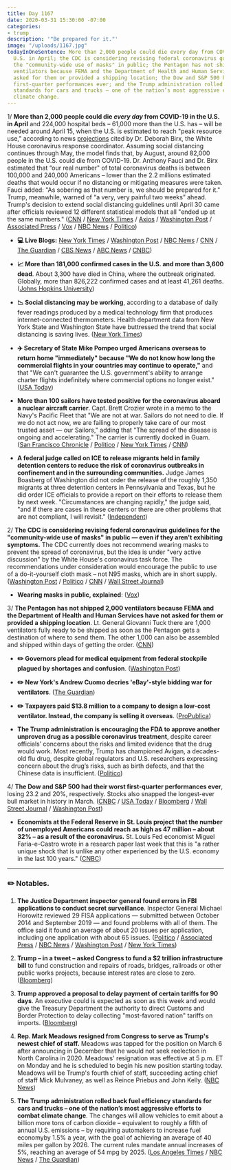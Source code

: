 ```yaml
---
title: Day 1167
date: 2020-03-31 15:30:00 -07:00
categories:
- trump
description: '"Be prepared for it."'
image: "/uploads/1167.jpg"
todayInOneSentence: More than 2,000 people could die every day from COVID-19 in the
  U.S. in April; the CDC is considering revising federal coronavirus guidelines for
  the "community-wide use of masks" in public; the Pentagon has not shipped 2,000
  ventilators because FEMA and the Department of Health and Human Services have not
  asked for them or provided a shipping location; the Dow and S&P 500 had their worst
  first-quarter performances ever; and the Trump administration rolled back fuel efficiency
  standards for cars and trucks – one of the nation’s most aggressive efforts to combat
  climate change.
---
```


1/ **More than 2,000 people could die *every day* from COVID-19 in the U.S. in April** and 224,000 hospital beds – 61,000 more than the U.S. has – will be needed around April 15, when the U.S. is estimated to reach "peak resource use," according to news [projections](https://covid19.healthdata.org/projections) cited by Dr. Deborah Birx, the White House coronavirus response coordinator. Assuming social distancing continues through May, the model finds that, by August, around 82,000 people in the U.S. could die from COVID-19. Dr. Anthony Fauci and Dr. Birx estimated that “our real number" of total coronavirus deaths is between 100,000 and 240,000 Americans – lower than the 2.2 millions estimated deaths that would occur if no distancing or mitigating measures were taken. Fauci added: "As sobering as that number is, we should be prepared for it." Trump, meanwhile, warned of “a very, very painful two weeks” ahead. Trump's decision to extend social distancing guidelines until April 30 came after officials reviewed 12 different statistical models that all "ended up at the same numbers." ([CNN](https://www.cnn.com/2020/03/30/health/coronavirus-us-ihme-model-us/) / [New York Times](https://www.nytimes.com/2020/03/31/us/politics/coronavirus-death-toll-united-states.html) / [Axios](https://www.axios.com/trump-coronavirus-models-two-weeks-0dad0224-ef4e-457b-9e83-143d38d0799c.html) / [Washington Post](https://www.washingtonpost.com/world/2020/03/31/coronavirus-latest-news/) / [Associated Press](https://apnews.com/6ed70e9db88b80439a087fdad8238009) / [Vox](https://www.vox.com/science-and-health/2020/3/31/21202188/us-deaths-coronavirus-trump-white-house-presser-modeling-100000) / [NBC News](https://www.nbcnews.com/news/us-news/dr-deborah-birx-predicts-200-000-deaths-if-we-do-n1171876) / [Politico](https://www.politico.com/news/2020/03/31/trump-briefing-coronavirus-158079))

* **💻 Live Blogs:** [New York Times](https://www.nytimes.com/2020/03/31/world/coronavirus-live-news-updates.html?action=click&module=Spotlight&pgtype=Homepage) / [Washington Post](https://www.washingtonpost.com/world/2020/03/31/coronavirus-latest-news/) / [NBC News](https://www.nbcnews.com/health/health-news/live-blog/live-coronavirus-updates-u-s-death-toll-passes-3-000-n1172706) / [CNN](https://www.cnn.com/world/live-news/coronavirus-pandemic-03-31-20/index.html) / [The Guardian](https://www.theguardian.com/us-news/live/2020/mar/31/coronavirus-us-live-new-york-governor-peak-cases-trump-america-outbreak-pandemic) / [CBS News](https://www.cbsnews.com/live-updates/coronavirus-disease-covid-19-latest-news-2020-03-31/) / [ABC News](https://abcnews.go.com/Health/coronavirus-live-updates-us-open-tennis-complex-transform/story?id=69889301) / [CNBC](https://www.cnbc.com/2020/03/31/coronavirus-latest-updates.html))

* **📈 More than 181,000 confirmed cases in the U.S. and more than 3,600 dead**. About 3,300 have died in China, where the outbreak originated. Globally, more than 826,222 confirmed cases and at least 41,261 deaths. ([Johns Hopkins University](https://coronavirus.jhu.edu/map.html))

* **📉 Social distancing may be working**, according to a database of daily fever readings produced by a medical technology firm that produces internet-connected thermometers. Health department data from New York State and Washington State have buttressed the trend that social distancing is saving lives. ([New York Times](https://www.nytimes.com/2020/03/30/health/coronavirus-restrictions-fevers.html))

* **✈️ Secretary of State Mike Pompeo urged Americans overseas to return home "immediately" because "We do not know how long the commercial flights in your countries may continue to operate,"** and that "We can't guarantee the U.S. government's ability to arrange charter flights indefinitely where commercial options no longer exist." ([USA Today](https://www.usatoday.com/story/travel/news/2020/03/31/coronavirus-crisis-mike-pompeo-says-americans-should-come-home-now/5096191002/))

* **More than 100 sailors have tested positive for the coronavirus aboard a nuclear aircraft carrier**. Capt. Brett Crozier wrote in a memo to the Navy's Pacific Fleet that "We are not at war. Sailors do not need to die. If we do not act now, we are failing to properly take care of our most trusted asset — our Sailors," adding that "The spread of the disease is ongoing and accelerating." The carrier is currently docked in Guam. ([San Francisco Chronicle](https://www.sfchronicle.com/bayarea/article/Exclusive-Captain-of-aircraft-carrier-with-15167883.php) / [Politico](https://www.politico.com/news/2020/03/31/navy-aid-sailors-positive-coronavirus-157678) / [New York Times](https://www.nytimes.com/2020/03/31/us/politics/coronavirus-aircraft-carrier-theodore-roosevelt.html) / [CNN](https://www.cnn.com/2020/03/31/politics/aircraft-carrier-coronavirus-outbreak/))

* **A federal judge called on ICE to release migrants held in family detention centers to reduce the risk of coronavirus outbreaks in confinement and in the surrounding communities.** Judge James Boasberg of Washington did not order the release of the roughly 1,350 migrants at three detention centers in Pennsylvania and Texas, but he did order ICE officials to provide a report on their efforts to release them by next week. "Circumstances are changing rapidly," the judge said, "and if there are cases in these centers or there are other problems that are not compliant, I will revisit." ([Independent](https://www.independent.co.uk/news/world/americas/coronavirus-migrant-families-detention-release-order-ice-a9437741.html))

2/ **The CDC is considering revising federal coronavirus guidelines for the "community-wide use of masks" in public — even if they aren't exhibiting symptoms.** The CDC currently does not recommend wearing masks to prevent the spread of coronavirus, but the idea is under "very active discussion" by the White House's coronavirus task force. The recommendations under consideration would encourage the public to use of a do-it-yourself cloth mask – not N95 masks, which are in short supply. ([Washington Post](https://www.washingtonpost.com/health/cdc-considering-recommending-general-public-wear-face-coverings-in-public/2020/03/30/6a3e495c-7280-11ea-87da-77a8136c1a6d_story.html) / [Politico](https://www.politico.com/news/2020/03/31/fauci-mask-recommendation-coronavirus-157476) / [CNN](https://www.cnn.com/2020/03/31/politics/public-wearing-masks-coronavirus-anthony-fauci-cnntv/index.html) / [Wall Street Journal](https://www.wsj.com/articles/u-s-reviews-guidance-on-masks-to-fight-coronavirus-as-europe-embraces-their-use-11585676543?mod=hp_lead_pos2))

* **Wearing masks in public, explained**: ([Vox](https://www.vox.com/2020/3/31/21198132/coronavirus-covid-face-masks-n95-respirator-ppe-shortage))

3/ **The Pentagon has not shipped 2,000 ventilators because FEMA and the Department of Health and Human Services have not asked for them or provided a shipping location**. Lt. General Giovanni Tuck there are 1,000 ventilators fully ready to be shipped as soon as the Pentagon gets a destination of where to send them. The other 1,000 can also be assembled and shipped within days of getting the order. ([CNN](https://www.cnn.com/2020/03/31/politics/pentagon-ventilators/index.html))

* **✏️ Governors plead for medical equipment from federal stockpile plagued by shortages and confusion**. ([Washington Post](https://www.washingtonpost.com/politics/governors-plead-for-medical-equipment-from-federal-stockpile-plagued-by-shortages-and-confusion/2020/03/31/18aadda0-728d-11ea-87da-77a8136c1a6d_story.html))

* **✏️ New York's Andrew Cuomo decries 'eBay'-style bidding war for ventilators**. ([The Guardian](https://www.theguardian.com/us-news/2020/mar/31/new-york-andrew-cuomo-coronavirus-ventilators))

* **✏️ Taxpayers paid $13.8 million to a company to design a low-cost ventilator. Instead, the company is selling it overseas**. ([ProPublica](https://www.propublica.org/article/taxpayers-paid-millions-to-design-a-low-cost-ventilator-for-a-pandemic-instead-the-company-is-selling-versions-of-it-overseas-))

* **The Trump administration is encouraging the FDA to approve another unproven drug as a possible coronavirus treatment**, despite career officials’ concerns about the risks and limited evidence that the drug would work. Most recently, Trump has championed Avigan, a decades-old flu drug, despite global regulators and U.S. researchers expressing concern about the drug’s risks, such as birth defects, and that the Chinese data is insufficient. ([Politico](https://www.politico.com/news/2020/03/31/white-house-pressures-fda-japanese-drug-157587))

4/ **The Dow and S&P 500 had their worst first-quarter performances ever**, losing 23.2 and 20%, respectively. Stocks also snapped the longest-ever bull market in history in March. ([CNBC](https://www.cnbc.com/2020/03/30/stock-futures-are-flat-following-rebound-from-coronavirus-sell-off.html) / [USA Today](https://www.usatoday.com/story/money/2020/03/31/dow-markets-worst-quarter-since-2008-coronavirus-trump/5093369002/) / [Bloomberg](https://www.bloomberg.com/news/articles/2020-03-30/asian-stocks-set-to-track-u-s-higher-dollar-gains-market-wrap?srnd=premium&sref=MIBMEEoj) / [Wall Street Journal](https://www.wsj.com/articles/global-stock-markets-dow-update-11585617395?mod=hp_lead_pos3) / [Washington Post](https://www.washingtonpost.com/business/2020/03/31/stocks-markets-today-coronavirus/))

* **Economists at the Federal Reserve in St. Louis project that the number of unemployed Americans could reach as high as 47 million – about 32% – as a result of the coronavirus.** St. Louis Fed economist Miguel Faria-e-Castro wrote in a research paper last week that this is "a rather unique shock that is unlike any other experienced by the U.S. economy in the last 100 years." ([CNBC](https://www.cnbc.com/2020/03/30/coronavirus-job-losses-could-total-47-million-unemployment-rate-of-32percent-fed-says.html))

---

### ✏️ Notables.

1. **The Justice Department inspector general found errors in FBI applications to conduct secret surveillance**. Inspector General Michael Horowitz reviewed 29 FISA applications — submitted between October 2014 and September 2019 — and found problems with all of them. The office said it found an average of about 20 issues per application, including one application with about 65 issues. ([Politico](https://www.politico.com/news/2020/03/31/justice-department-audit-finds-widespread-flaws-in-fbi-surveillance-157166) / [Associated Press](https://apnews.com/7dad2d06850ce331b8953281371e8b61) / [NBC News](https://www.nbcnews.com/politics/justice-department/fbi-was-not-careful-enough-seeking-secret-surveillance-review-finds-n1173221) / [Washington Post](https://www.washingtonpost.com/national-security/fbi-surveillance-trump-russia-inspector-general/2020/03/31/22274dd0-735c-11ea-a9bd-9f8b593300d0_story.html) / [New York Times](https://www.nytimes.com/2020/03/31/us/politics/fbi-fisa-wiretap-trump.html))

2. **Trump – in a tweet – asked Congress to fund a $2 trillion infrastructure bill** to fund construction and repairs of roads, bridges, railroads or other public works projects, because interest rates are close to zero. ([Bloomberg](https://www.bloomberg.com/news/articles/2020-03-31/trump-calls-for-2-trillion-infrastructure-bill-to-create-jobs?srnd=premium&sref=MIBMEEoj))

3. **Trump approved a proposal to delay payment of certain tariffs for 90 days**. An executive could is expected as soon as this week and would give the Treasury Department the authority to direct Customs and Border Protection to delay collecting "most-favored nation" tariffs on imports. ([Bloomberg](https://www.bloomberg.com/news/articles/2020-03-31/trump-set-to-announce-90-day-deferral-for-some-tariff-payments?srnd=premium&sref=MIBMEEoj))

4. **Rep. Mark Meadows resigned from Congress to serve as Trump's newest chief of staff.** Meadows was tapped for the position on March 6 after announcing in December that he would not seek reelection in North Carolina in 2020. Meadows' resignation was effective at 5 p.m. ET on Monday and he is scheduled to begin his new position starting today. Meadows will be Trump's fourth chief of staff, succeeding acting chief of staff Mick Mulvaney, as well as Reince Priebus and John Kelly. ([NBC News](https://www.nbcnews.com/politics/politics-news/rep-mark-meadows-resigns-congress-take-chief-staff-role-n1172621))

5. **The Trump administration rolled back fuel efficiency standards for cars and trucks – one of the nation’s most aggressive efforts to combat climate change**. The changes will allow vehicles to emit about a billion more tons of carbon dioxide – equivalent to roughly a fifth of annual U.S. emissions – by requiring automakers to increase fuel economyby 1.5% a year, with the goal of achieving an average of 40 miles per gallon by 2026. The current rules mandate annual increases of 5%, reaching an average of 54 mpg by 2025. ([Los Angeles Times](https://www.latimes.com/politics/story/2020-03-31/trump-rolls-back-fuel-economy-standards) / [NBC News](https://www.nbcnews.com/politics/donald-trump/trump-rollback-mileage-standards-guts-climate-change-push-n1173026) / [The Guardian](https://www.theguardian.com/environment/2020/mar/31/trump-epa-obama-clean-car-rules-climate-change))